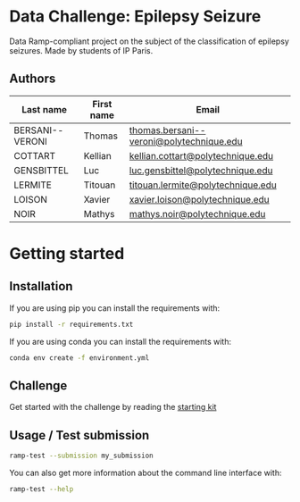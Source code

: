 # Data Challenge: Epilepsy Seizure

Data Ramp-compliant project on the subject of the classification of epilepsy seizures. Made by students of IP Paris.

## Authors

| Last name       | First name | Email                                    |
| --------------- | ---------- | ---------------------------------------- |
| BERSANI--VERONI | Thomas     | thomas.bersani--veroni@polytechnique.edu |
| COTTART         | Kellian    | kellian.cottart@polytechnique.edu        |
| GENSBITTEL      | Luc        | luc.gensbittel@polytechnique.edu         |
| LERMITE         | Titouan    | titouan.lermite@polytechnique.edu        |
| LOISON          | Xavier     | xavier.loison@polytechnique.edu          |
| NOIR            | Mathys     | mathys.noir@polytechnique.edu            |

# Getting started

## Installation

If you are using pip you can install the requirements with:
```bash
pip install -r requirements.txt
```

If you are using conda you can install the requirements with:
```bash
conda env create -f environment.yml
```

## Challenge

Get started with the challenge by reading the [starting kit](starting_kit.ipynb)

## Usage / Test submission

```bash
ramp-test --submission my_submission
```

You can also get more information about the command line interface with:

```bash
ramp-test --help
```